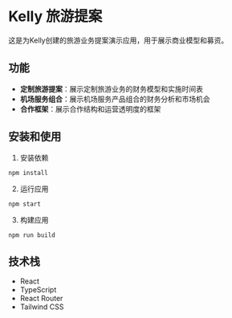 # Kelly 旅游提案

这是为Kelly创建的旅游业务提案演示应用，用于展示商业模型和募资。

## 功能

- **定制旅游提案**：展示定制旅游业务的财务模型和实施时间表
- **机场服务组合**：展示机场服务产品组合的财务分析和市场机会
- **合作框架**：展示合作结构和运营透明度的框架

## 安装和使用

1. 安装依赖
```
npm install
```

2. 运行应用
```
npm start
```

3. 构建应用
```
npm run build
```

## 技术栈

- React
- TypeScript
- React Router
- Tailwind CSS 